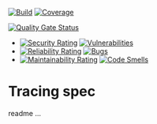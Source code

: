 [![Build](https://travis-ci.com/remal/tracing-spec.svg?branch=master)](https://travis-ci.com/github/remal/tracing-spec)
[![Coverage](https://sonarcloud.io/api/project_badges/measure?project=name.remal.tracing-spec%3Atracing-spec&metric=coverage)](https://sonarcloud.io/dashboard?id=name.remal.tracing-spec%3Atracing-spec)

[![Quality Gate Status](https://sonarcloud.io/api/project_badges/measure?project=name.remal.tracing-spec%3Atracing-spec&metric=alert_status)](https://sonarcloud.io/dashboard?id=name.remal.tracing-spec%3Atracing-spec)
* [![Security Rating](https://sonarcloud.io/api/project_badges/measure?project=name.remal.tracing-spec%3Atracing-spec&metric=security_rating)](https://sonarcloud.io/dashboard?id=name.remal.tracing-spec%3Atracing-spec)
[![Vulnerabilities](https://sonarcloud.io/api/project_badges/measure?project=name.remal.tracing-spec%3Atracing-spec&metric=vulnerabilities)](https://sonarcloud.io/dashboard?id=name.remal.tracing-spec%3Atracing-spec)
* [![Reliability Rating](https://sonarcloud.io/api/project_badges/measure?project=name.remal.tracing-spec%3Atracing-spec&metric=reliability_rating)](https://sonarcloud.io/dashboard?id=name.remal.tracing-spec%3Atracing-spec)
[![Bugs](https://sonarcloud.io/api/project_badges/measure?project=name.remal.tracing-spec%3Atracing-spec&metric=bugs)](https://sonarcloud.io/dashboard?id=name.remal.tracing-spec%3Atracing-spec)
* [![Maintainability Rating](https://sonarcloud.io/api/project_badges/measure?project=name.remal.tracing-spec%3Atracing-spec&metric=sqale_rating)](https://sonarcloud.io/dashboard?id=name.remal.tracing-spec%3Atracing-spec)
[![Code Smells](https://sonarcloud.io/api/project_badges/measure?project=name.remal.tracing-spec%3Atracing-spec&metric=code_smells)](https://sonarcloud.io/dashboard?id=name.remal.tracing-spec%3Atracing-spec)

# Tracing spec

readme ...
